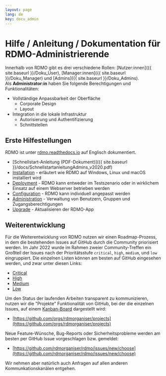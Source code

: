 ```yaml
---
layout: page
lang: de
key: docu_admin
---
```


# Hilfe / Anleitung / Dokumentation für RDMO-Administrierende

Innerhalb von RDMO gibt es drei verschiedene Rollen: [Nutzer:innen]({{ site.baseurl }}/Doku_User), [Manager:innen]({{ site.baseurl }}/Doku_Manager) und [Admins]({{ site.baseurl }}/Doku_Admins).<br/> Als <b>Administrator:in</b> haben Sie folgende Berechtigungen und Funktionalitäten:

* Vollständige Anpassbarkeit der Oberfläche
  * Corporate Design
  * Layout
* Integration in die lokale Infrastruktur
  * Autorisierung und Authentifizierung
  * Schnittstellen

## Erste Hilfestellungen

RDMO ist unter [rdmo.readthedocs.io](http://rdmo.readthedocs.io/en/latest) auf Englisch dokumentiert.

* [Schnellstart-Anleitung (PDF-Dokument)]({{ site.baseurl }}/docs/SchnellstartanleitungAdmins_v2020.pdf)
* [Installation](http://rdmo.readthedocs.io/en/latest/installation/index.html) - erläutert wie RDMO auf Windows, Linux und macOS installiert wird
* [Deployment](http://rdmo.readthedocs.io/en/latest/deployment/index.html) - RDMO kann entweder im Testszenario oder in wirklichem Einsatz auf einem Webserver betrieben werden
* [Configuration](http://rdmo.readthedocs.io/en/latest/configuration/index.html) - RDMO kann individuell angepasst werden
* [Administration](http://rdmo.readthedocs.io/en/latest/administration/index.html) - Verwaltung von Benutzern, Gruppen und Zugangsberechtigungen
* [Upgrade](http://rdmo.readthedocs.io/en/latest/upgrade/index.html) - Aktualisieren der RDMO-App

## Weiterentwicklung

Für die Weiterentwicklung von RDMO nutzen wir einen Roadmap-Prozess, in dem die bestehenden Issues auf GitHub durch die Community priorisiert werden. Im Jahr 2022 wurde im Rahmen zweier Community-Treffen ein Großteil der Issues nach der Prioritätsstufe `critical`, `high`, `medium`, und `low` eingruppiert. Die einzelnen Listen können am besten auf GitHub eingesehen werden, und zwar unter diesen Links:

* [Critical](https://github.com/rdmorganiser/rdmo/issues?q=is%3Aopen+is%3Aissue+label%3A%22priority%3A+critical%22)
* [High](https://github.com/rdmorganiser/rdmo/issues?q=is%3Aopen+is%3Aissue+label%3A%22priority%3A+high%22)
* [Medium](https://github.com/rdmorganiser/rdmo/issues?q=is%3Aopen+is%3Aissue+label%3A%22priority%3A+medium%22)
* [Low](https://github.com/rdmorganiser/rdmo/issues?q=is%3Aopen+is%3Aissue+label%3A%22priority%3A+low%22)

Um den Status der laufenden Arbeiten transparent zu kommunizieren, nutzen wir die "Projekte" Funktionalität von GitHub, bei der die einzelnen Issues, auf einem [Kanban-Board](https://de.wikipedia.org/wiki/Kanban-Board) dargestellt wird:

* [https://github.com/orgs/rdmorganiser/projects](https://github.com/orgs/rdmorganiser/projects)

Neue Feature-Wünsche, Bug-Reports oder Sicherheitsprobleme werden am besten per GitHub Issue vorgeschlagen bzw. gemeldet:

* [https://github.com/rdmorganiser/rdmo/issues/new/choose](https://github.com/rdmorganiser/rdmo/issues/new/choose)

Wir nehmen aber natürlich auch Anfragen auf allen anderen Kommunkationskanälen entgehen.
